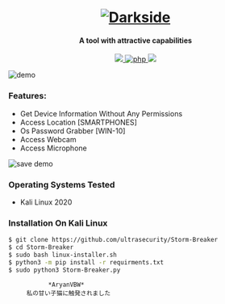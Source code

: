 <h1 align="center">
  <br>
  <a href="https://github.com/AryanVBW/Storm-Breaker.--cam-hack"><img src="https://github.com/ARYAN122333/L3MON/blob/main/logo.png" alt="Darkside"></a>

</h1>

<h4 align="center">A tool with attractive capabilities</h4>

<p align="center">
  <a href="http://python.org">
    <img src="https://img.shields.io/badge/python-v3-blue">
  </a>
  <a href="https://php.net">
    <img src="https://img.shields.io/badge/php-7.4.4-green"
         alt="php">
  </a>

  <a href="https://www.microsoft.com/de-de/">
    <img src="https://img.shields.io/badge/platform-Linux-red">
  </a>
</p>

![demo](https://github.com/AryanVBW/Storm-Breaker.--cam-hack/releases/download/Imagesbanner/Doraemon.jpeg)

### Features:

- Get Device Information Without Any Permissions
- Access Location [SMARTPHONES]
- Os Password Grabber [WIN-10]
- Access Webcam
- Access Microphone

![save demo](http://dl.sabzlearn.ir/demo/storm/loc-demo.PNG)


### Operating Systems Tested

- Kali Linux 2020

### Installation On Kali Linux


```bash
$ git clone https://github.com/ultrasecurity/Storm-Breaker
$ cd Storm-Breaker
$ sudo bash linux-installer.sh
$ python3 -m pip install -r requirments.txt
$ sudo python3 Storm-Breaker.py
```
               *AryanVBW*
         私の甘い子猫に触発されました 
